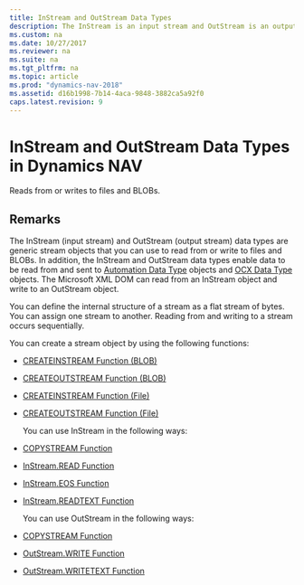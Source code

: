 ```yaml
---
title: InStream and OutStream Data Types
description: The InStream is an input stream and OutStream is an output stream, these data types are generic stream objects to read from or write to files and BLOBs. 
ms.custom: na
ms.date: 10/27/2017
ms.reviewer: na
ms.suite: na
ms.tgt_pltfrm: na
ms.topic: article
ms.prod: "dynamics-nav-2018"
ms.assetid: d16b1998-7b14-4aca-9848-3882ca5a92f0
caps.latest.revision: 9
---
```

# InStream and OutStream Data Types in Dynamics NAV
Reads from or writes to files and BLOBs.  

## Remarks  
 The InStream \(input stream\) and OutStream \(output stream\) data types are generic stream objects that you can use to read from or write to files and BLOBs. In addition, the InStream and OutStream data types enable data to be read from and sent to [Automation Data Type](Automation-Data-Type.md) objects and [OCX Data Type](OCX-Data-Type.md) objects. The Microsoft XML DOM can read from an InStream object and write to an OutStream object.  

 You can define the internal structure of a stream as a flat stream of bytes. You can assign one stream to another. Reading from and writing to a stream occurs sequentially.  

 You can create a stream object by using the following functions:  

- [CREATEINSTREAM Function \(BLOB\)](CREATEINSTREAM-Function--BLOB-.md)  

- [CREATEOUTSTREAM Function \(BLOB\)](CREATEOUTSTREAM-Function--BLOB-.md)  

- [CREATEINSTREAM Function \(File\)](CREATEINSTREAM-Function--File-.md)  

- [CREATEOUTSTREAM Function \(File\)](CREATEOUTSTREAM-Function--File-.md)  

  You can use InStream in the following ways:  

- [COPYSTREAM Function](COPYSTREAM-Function.md)  

- [InStream.READ Function](InStream.READ-Function.md)  

- [InStream.EOS Function](InStream.EOS-Function.md)  

- [InStream.READTEXT Function](InStream.READTEXT-Function.md)  

  You can use OutStream in the following ways:  

- [COPYSTREAM Function](COPYSTREAM-Function.md)  

- [OutStream.WRITE Function](OutStream-WRITE-Function.md)  

- [OutStream.WRITETEXT Function](OutStream-WRITETEXT-Function.md)
